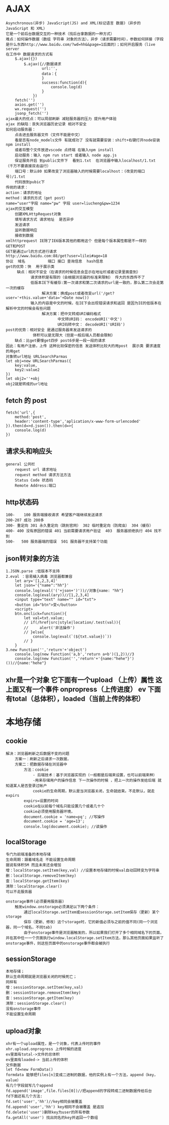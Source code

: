 # AJAX
    Asynchronous(异步) JavaScript(JS) and XML(标记语言 数据)（异步的 JavaScript 和 XML）
    它是一个前后台数据交互的一种技术（找后台拿数据的一种方式）
    难点：如何操作数据（数组 字符串 对象的方法），异步（请求需要时间），参数如何拼接（字段是什么东西http://www.baidu.com/?wd=hh&&page=1后面的）；如何开启服务（live server
    在工作中 数据请求的方式有
        $.ajax({})
            $.ajax({//数据请求
                    url:'',
                    data：{
                    }
                    sucsess:function(d){
                        console.log(d)
                    }
                })
        fetch('')
        axios.get('')
        wx.request('')
        jsonp_fetch('')
    ajax最大的优点：可以局部刷新 减轻服务器的压力 提升用户体验
    ajax 的缺陷：丧失浏览器历史记录 相对不安全
    如何启动服务器：
        点击进去服务器文件（文件不能是中文）
        看是否有node_models文件 有就成功了 没有就需要安装：shift+右键打开node安装 npm install 
        或者将整个文件放进vscode 点终端 在输入npm install
        启动服务：输入 npm run start 或者输入 node app.js 
        保证服务开启 到public文件下  看到1.txt  在浏览器中输入localhost/1.txt （千万不要直接双击运行）
        端口号：默认80 如果改变了浏览器输入的时候需要localhost：(改变的端口号)/1.txt
        代码放到pubic下
    传统的请求：
    action：请求的地址
    method：请求的方式（get post）
    name="user"字段 name="pw" 字段 user=liucheng&pw=1234
    ajax的交互模型
        创建XMLHttpRequest对象
        填写请求方式 请求地址  是否异步
        发送请求
        监听数据响应
        接收到数据
    xmlhttprequest IE除了IE6版本其他的都用这个 但是每个版本属性都是不一样的
    GET和POST
    GET是通过url的方式进行请求 
    http://www.baidu.com:88/get?user=lilei#age=18
    协议  域名          端口 接口 查询信息  hash信息
    get的优势：快  用于展示类 
         缺点：相对不安全（在请求的时候信息会显示在地址栏或者记录里面查到）
               请求体积是有限的（会根据浏览器的标准来限制） 传大的东西传不了
               低版本IE下有缓存:第一次请求和第二次请求的url是一致的，那么第二次会走第一次的缓存
                    解决方案：换成post或者改变url('/get?user='+this.value+'data='+Date now())
               输入的内容是中文的时候，在IE下会出现错误请求和返回 是因为IE的低版本在解析中文的时候会有些问题
                    解决方案：把中文转成URI编码格式 
                           中文转URI码： encodeURI('中文')
                           URI码转中文： decodeURI('URI码')
    post的优势：相对安全 是通过服务器来发送请求的
                体积可以是无限大（但是一般后端人员都会限制）
        缺点：比get要慢get四步 post6步是一段一段的请求
    因此：有用户注册，上传 这种比较保密的信息 发送体积比较大的用post  展示类 要求速度的用get
    对象转url地址 URLSearchParmas
    let obj=new URLSearchParmas({
        key:value,
        key2:value2
    })
    let obj2=''+obj
    obj2就是转成的url地址
## fetch 的 post 
    fetch('url',{
        method:'post',
        header:'content-type','aplication/x-www-form-urlencoded'
    }).then(d=>d.json()).then(d=>{
        console.log(d)
    })
## 请求头和响应头
    general 公共栏
        request url 请求地址
        request method 请求方法方法
        Status Code 状态码
        Remote Address:端口

## http状态码 
    100-    100 服务端接收请求 希望客户端继续发送请求
    200-207 成功 200多
    300- 重定向 301 永久重定向（跳到官网） 302 临时重定向（防爬虫） 304（缓存）
    400- 400 没有原因的错误 401 当前需要请求用户验证  403  服务器拒绝执行 404 找不到
    500-   500 服务器端的错误  501 服务器不支持某个功能 

## json转对象的方法
    1.JSON.parse :低版本不支持
    2.eval ：容易植入病毒 浏览器都兼容
        let ary='[1,2,3,4]'
        let json='{"name":"hh"}'
        console.log(eval('('+json+')'))//对象{name: "hh"}
        console.log(eval(ary))//[1,2,3,4]
        <input type="text" name="" id="txt">
        <button id="btn">变</button>
        <script>
        btn.onclick=function(){
            let val=txt.value;
            // if(/href|src|style|location/.test(val)){
            //     alert('非法操作')
            // }else{
                console.log(eval(`(${txt.value})`))
            // }
        }
    3.new Function('','return'+'object')
        console.log(new Function('a,b','return a+b')(1,2))//3
        console.log(new Function('','return'+'{name:"hehe"}')())//{name:"hehe"}
## xhr是一个对象 它下面有一个upload （上传）属性 这上面又有一个事件 onpropress（上传进度） ev 下面有total（总体积），loaded（当前上传的体积）
# 本地存储 
## cookie
    解决：浏览器刷新之后数据不变的问题
        方案一：刷新之后请求一次数据，
        方案二：把数据存储在浏览器中
            方法：cookie
                - 后端技术：基于浏览器实现的（一般都是后端来设置，也可以前端来种）
                -用来存储用户的操作信息 下一次操作的时候 ，把上一次的操作发给后端 就知道某人是否登录过帐户
                cookie的生命周期，默认是当浏览器关闭，生命就结束。不走默认，就走expirs
            expirs=设置的时间
            cookie在以前每个域名只能设置几个或者几十个
            cookie必须使用服务器环境，
            document.cookie = 'name=pq'; //写操作
            document.cookie = 'age=13';
            console.log(document.cookie); //读操作
## localStorage
    专门为前端准备的本地存储
    生命周期：跟着域名走 不能设置生命周期
    据说有体积5M 而且未来还会增加
    增：localStorage.setItem(key,val) //设置本地存储的时候val自动回转变为字符串
    删：localStorage.removeItem(key)
    查：localStorage.getItem(key)
    清除：localStorage.clear()
    可以不走服务器

    onstorage事件(必须要用服务器)
        触发window.onstorage必须满足以下两个条件：
            通过localStorage.setItem或sessionStorage.setItem保存（更新）某个storage
            保存（更新、修改）这个storage时，它的新值必须与之前的值不同(同一个浏览器，同一个域名，不同tab)
            由于onstorage事件是浏览器触发的，所以如果我们打开了多个相同域名下的页面，并在其中任一一个页面执行window.localStorage.setItem方法，那么其他页面如果监听了onstorage事件，则这些页面中的onstorage事件都会被执行
## sessionStorage
    本地存储；
    默认生命周期就是浏览器关闭的时候死亡；
    同样有
    增：sessionStorage.setItem(key,val)
    删：sessionStorage.removeItem(key)
    查：sessionStorage.getItem(key)
    清除：sessionStorage.clear()
    没有onstorage事件
    不能设置生命周期
## upload对象
    xhr有一个upload属性，是一个对象，代表上传时的事件
    xhr.upload.onprogress 上传时候的进度
    ev里面有total->文件的总体积
    ev里面有loaded-> 当前上传的体积
    文件数据
    let fd=new FormData()
    formdata 能够把files[n]变成二进制的数据，他的实例上有一个方法，append（key，value）
    有几个字段就写几个append
    fd.append('image',file.files[0])//把append的字段转成二进制数据传给后台
    fd下面还有几个方法:
    fd.set('user','hh')//key相同会被覆盖
    fd.append('user','hh') key相同不会被覆盖 是追加
    fd.delete('user')删除key为user的所有参数 
    fa.getAll('user') 找出同名的key并返回一个数组
 


        

